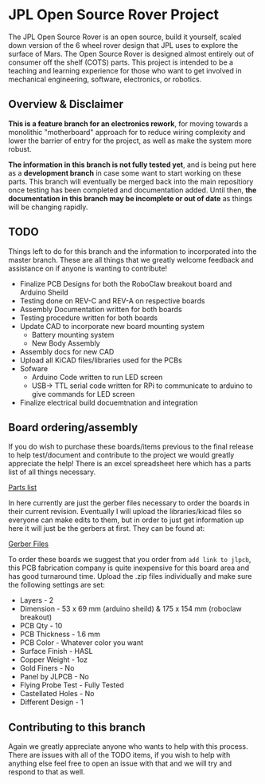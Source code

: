 # JPL Open Source Rover Project
The JPL Open Source Rover is an open source, build it yourself, scaled down version of the 6 wheel rover design that JPL uses to explore the surface of Mars. The Open Source Rover is designed almost entirely out of consumer off the shelf (COTS) parts. This project is intended to be a teaching and learning experience for those who want to get involved in mechanical engineering, software, electronics, or robotics.

## Overview & Disclaimer
__This is a feature branch for an electronics rework__, for moving towards a monolithic "motherboard" approach for to reduce wiring complexity and lower the barrier of entry for the project, as well as make the system more robust. 

__The information in this branch is not fully tested yet__, and is being put here as a __development branch__ in case some want to start working on these parts. This branch will eventually be merged back into the main repositiory once testing has been completed and documentation added. Until then, __the documentation in this branch may be incomplete or out of date__ as things will be changing rapidly. 

## TODO
Things left to do for this branch and the information to incorporated into the master branch. These are all things that we greatly welcome feedback and assistance on if anyone is wanting to contribute!

  * Finalize PCB Designs for both the RoboClaw breakout board and Arduino Sheild
  * Testing done on REV-C and REV-A on respective boards
  * Assembly Documentation written for both boards
  * Testing procedure written for both boards
  * Update CAD to incorporate new board mounting system
    * Battery mounting system
    * New Body Assembly
  * Assembly docs for new CAD
  * Upload all KiCAD files/libraries used for the PCBs
  * Sofware
    * Arduino Code written to run LED screen
    * USB-> TTL serial code written for RPi to communicate to arduino to give commands for LED screen
  * Finalize electrical build docuemtnation and integration


## Board ordering/assembly

If you do wish to purchase these boards/items previous to the final release to help test/document and contribute to the project we would greatly appreciate the help! There is an excel spreadsheet here which has a parts list of all things necessary.

[Parts list](electrical-pcb-rework/Electronics-pcb-rework-partslist.xlsx)

In here currently are just the gerber files necessary to order the boards in their current revision. Eventually I will upload the libraries/kicad files so everyone can make edits to them, but in order to just get information up here it will just be the gerbers at first. They can be found at:

[Gerber Files](Gerbers/)

To order these boards we suggest that you order from `add link to jlpcb`, this PCB fabrication company is quite inexpensive for this board area and has good turnaround time. Upload the .zip files individually and make sure the following settings are set:

  * Layers - 2
  * Dimension - 53 x 69 mm (arduino sheild) & 175 x 154 mm (roboclaw breakout) 
  * PCB Qty - 10
  * PCB Thickness - 1.6 mm
  * PCB Color - Whatever color you want
  * Surface Finish - HASL
  * Copper Weight - 1oz
  * Gold Finers - No
  * Panel by JLPCB - No
  * Flying Probe Test - Fully Tested
  * Castellated Holes - No
  * Different Design - 1

## Contributing to this branch

Again we greatly appreciate anyone who wants to help with this process. There are issues with all of the TODO items, if you wish to help with anything else feel free to open an issue with that and we will try and respond to that as well.
